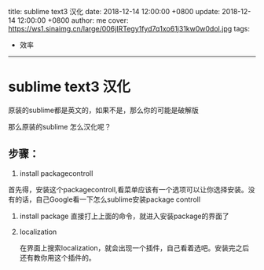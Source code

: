 title: sublime text3 汉化
date: 2018-12-14 12:00:00 +0800
update: 2018-12-14 12:00:00 +0800
author: me
cover: https://ws1.sinaimg.cn/large/006jIRTegy1fyd7q1xo61j31kw0w0dol.jpg
tags:

  - 效率

---



# sublime text3 汉化

原装的sublime都是英文的，如果不是，那么你的可能是破解版

那么原装的sublime 怎么汉化呢？

## 步骤：

1. install packagecontroll

首先得，安装这个packagecontroll,看菜单应该有一个选项可以让你选择安装。没有的话，自己Google看一下怎么sublime安装package controll

1. install package 
   直接打上上面的命令，就进入安装package的界面了 

2. localization

   在界面上搜索localization，就会出现一个插件，自己看着选吧。安装完之后还有教你用这个插件的。


